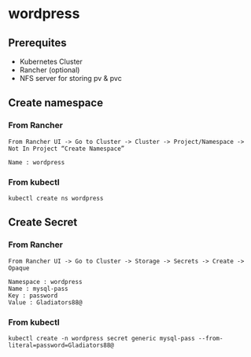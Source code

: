# wordpress

## Prerequites
- Kubernetes Cluster
- Rancher (optional)
- NFS server for storing pv & pvc

## Create namespace

### From Rancher
```
From Rancher UI -> Go to Cluster -> Cluster -> Project/Namespace -> Not In Project “Create Namespace” 

Name : wordpress
```

### From kubectl
```
kubectl create ns wordpress
```

## Create Secret

### From Rancher
```
From Rancher UI -> Go to Cluster -> Storage -> Secrets -> Create -> Opaque

Namespace : wordpress
Name : mysql-pass
Key : password
Value : Gladiators88@
```

### From kubectl
```
kubectl create -n wordpress secret generic mysql-pass --from-literal=password=Gladiators88@
```
